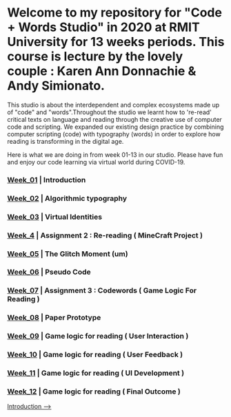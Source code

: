 # Welcome to my repository for "Code + Words Studio" in 2020 at RMIT University for 13 weeks periods. This course is lecture by the lovely couple : Karen Ann Donnachie & Andy Simionato.

This studio is about the interdependent and complex ecosystems made up of "code" and "words".Throughout the studio we learnt how to 're-read' critical texts on language and reading through the creative use of computer code and scripting. We expanded our existing design practice by combining computer scripting (code) with typography (words) in order to explore how reading is transforming in the digital age.

Here is what we are doing in from week 01-13 in our studio. Please have fun and enjoy our code learning via virtual world during COVID-19.

### <a href='https://ptpeem.github.io/EdmCodeWorld/Week_01/'>Week_01</a>  |  Introduction
### <a href='https://ptpeem.github.io/EdmCodeWorld/Week_02/'>Week_02</a>  |  Algorithmic typography
### <a href='https://ptpeem.github.io/EdmCodeWorld/Week_03/'>Week_03</a>  |  Virtual Identities
### <a href='https://ptpeem.github.io/EdmCodeWorld/Week_4/'>Week_4</a>    |  Assignment 2 : Re-reading ( MineCraft Project )
### <a href='https://ptpeem.github.io/EdmCodeWorld/Week_05/'>Week_05</a>  |  The Glitch Moment (um)
### <a href='https://ptpeem.github.io/EdmCodeWorld/Week_06/'>Week_06</a>  |  Pseudo Code
### <a href='https://ptpeem.github.io/EdmCodeWorld/Week_07/'>Week_07</a>  |  Assignment 3 : Codewords ( Game Logic For Reading )
### <a href='https://ptpeem.github.io/EdmCodeWorld/Week_08/'>Week_08</a>  |  Paper Prototype
### <a href='https://ptpeem.github.io/EdmCodeWorld/Week_09/'>Week_09</a>  |  Game logic for reading ( User Interaction ) 
### <a href='https://ptpeem.github.io/EdmCodeWorld/Week_10/'>Week_10</a>  |  Game logic for reading ( User Feedback ) 
### <a href='https://ptpeem.github.io/EdmCodeWorld/Week_11/'>Week_11</a>  |  Game logic for reading ( UI Development )
### <a href='https://ptpeem.github.io/EdmCodeWorld/Week_12/'>Week_12</a>  |  Game logic for reading ( Final Outcome )

<a href='https://ptpeem.github.io/EdmCodeWorld/Week_01/'>Introduction --></a>
